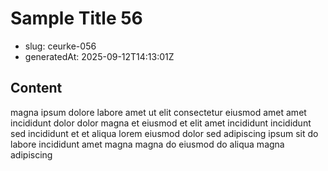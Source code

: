 # Sample Title 56

- slug: ceurke-056
- generatedAt: 2025-09-12T14:13:01Z

## Content
magna ipsum dolore labore amet ut elit consectetur eiusmod amet amet incididunt dolor dolor magna et eiusmod et elit amet incididunt incididunt sed incididunt et et aliqua lorem eiusmod dolor sed adipiscing ipsum sit do labore incididunt amet magna magna do eiusmod do aliqua magna adipiscing
